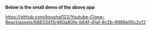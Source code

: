 **Below is the small demo of the above app**

https://github.com/koushal122/Youtube-Clone-React/assets/68633415/460a80fe-b64f-41af-8c2b-9986e95c2cf2


